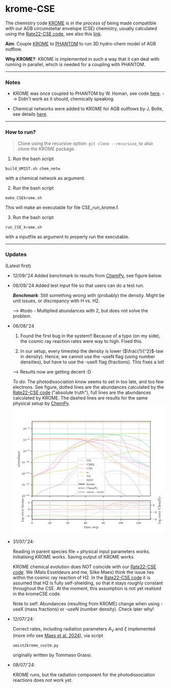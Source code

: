# krome-CSE
The chemistry code [KROME](https://kromepackage.org/) is *in the process of* being made compatible with our AGB circumstellar envelope (CSE) chemistry, usually calculated using the [Rate22-CSE code](https://github.com/MarieVdS/rate22_cse_code), see also this [link](http://udfa.ajmarkwick.net/index.php?mode=downloads).

**Aim**: Couple [KROME](https://bitbucket.org/tgrassi/krome/) to [PHANTOM](https://github.com/danieljprice/phantom/tree/master) to run 3D hydro-chem model of AGB outflow. 

**Why KROME?**: KROME is implemented in such a way that it can deal with running in parallel, which is needed for a coupling with PHANTOM.

---
### Notes

- KROME was once coupled to PHANTOM by W. Homan, see code [here](https://github.com/danieljprice/phantom/blob/master/src/main/krome.f90). --> Didn't work as it should, chemically speaking.

- Chemical networks were added to KROME for AGB outflows by J. Bolte, see details [here](https://github.com/IvS-KULeuven/KROME).

---

### How to run?
> Clone using the recursive option: ```git clone --recursive```, to also clone the KROME package.

1. Run the bash script 
```
build_UMIST.sh chem_netw
```
with a chemical network as argument. 

2. Run the bash script 
```
make_CSEkrome.sh
```
This will make an executable for file CSE_run_krome.f.

3. Run the bash script 
```
run_CSE_krome.sh
```
 with a inputfile as argument to properly run the executable.

---

### Updates
(Latest first)

- 12/09/'24
    Added benchmark to results from [ChemPy](https://github.com/silkemaes/ChemPy), see figure below.

- 06/09/'24
    Added test input file so that users can do a test run.

    ***Benchmark***: Still something wrong with (probably) the density. Might be unit issues, or discrepancy with H vs. H2. 
    
    --> #todo 
        - Multiplied abundances with 2, but does not solve the problem.

- 06/08/'24

    1. Found the first bug in the system!! Because of a typo (on my side), the cosmic ray reaction rates were way to high. Fixed this.

    2. In our setup, every timestep the density is lower ($\frac{1}{^2}$-law in density). Hence, we cannot use the -useN flag (using number densities), but have to use the -useX flag (fractions). This fixes a lot!

    --> Results now are getting decent :D

    *To do*: The photodissociation know seems to set in too late, and too few electrons. See figure, dotted lines are the abundances calculated by the [Rate22-CSE code](https://github.com/MarieVdS/rate22_cse_code) ("absolute truth"), full lines are the abundances calculated by KROME. The dashed lines are results for the same physical setup by [ChemPy](https://github.com/silkemaes/ChemPy).
    ![First decent results](output_krome.png)

- 31/07/'24:

    Reading in parent species file + physical input parameters works. Initialising KROME works. Saving output of KROME works. 

    KROME chemical evolution does NOT coincide with our [Rate22-CSE code](https://github.com/MarieVdS/rate22_cse_code). We (Mats Esseldeurs and me, Silke Maes) think the issue lies within the cosmic ray reaction of H2. In the [Rate22-CSE code](https://github.com/MarieVdS/rate22_cse_code) it is assumed that H2 is fully self-shielding, so that it stays roughly constant throughout the CSE. At the moment, this assumption is not yet realised in the kromeCSE code.

    Note to self:
    Abundances (resulting from KROME) change when using -useX (mass fractions) or -useN (number density). Check later why!

- 12/07/'24:

    Correct rates, including radiation parameters $A_V$ and $\xi$ implemented (more info see [Maes et al. 2024](https://ui.adsabs.harvard.edu/abs/2024ApJ...969...79M/abstract)), via script 
    ```
    umist2krome_custm.py
    ```
    originally written by Tommaso Grassi.

- 08/07/'24:
    
    KROME runs, but the radiation component for the photodissociation reactions does not work yet. 
